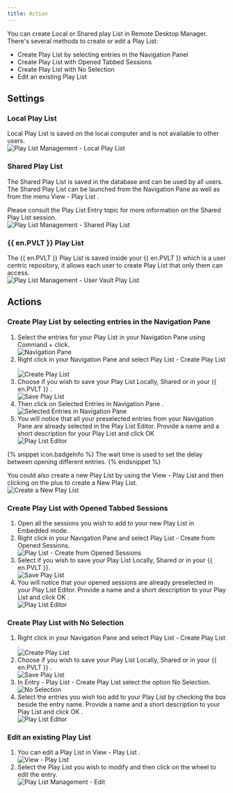 ```yaml
---
title: Action
---
```

You can create Local or Shared play List in Remote Desktop Manager. There's several methods to create or edit a Play List:  

* Create Play List by selecting entries in the Navigation Panel 
* Create Play List with Opened Tabbed Sessions 
* Create Play List with No Selection 
* Edit an existing Play List 

## Settings 

### Local Play List 

Local Play List is saved on the local computer and is not available to other users.  
![Play List Management - Local Play List](/img/en/rdm/mac/clip10360.png) 

### Shared Play List  


The Shared Play List is saved in the database and can be used by all users. The Shared Play List can be launched from the Navigation Pane as well as from the menu View - Play List .  

Please consult the Play List Entry topic for more information on the Shared Play List session.  
![Play List Management - Shared Play List](/img/en/rdm/mac/clip10361.png) 

### {{ en.PVLT }} Play List 

The {{ en.PVLT }} Play List is saved inside your {{ en.PVLT }} which is a user centric repository, it allows each user to create Play List that only them can access.  
![Play List Management - User Vault Play List](/img/en/rdm/mac/clip10362.png) 

## Actions 

### Create Play List by selecting entries in the Navigation Pane 

1. Select the entries for your Play List in your Navigation Pane using Command + click.  
![Navigation Pane](/img/en/rdm/mac/clip10111.png) 
1. Right click in your Navigation Pane and select Play List - Create Play List .  
![Create Play List](/img/en/rdm/mac/clip10363.png) 
1. Choose if you wish to save your Play List Locally, Shared or in your {{ en.PVLT }} .  
![Save Play List](/img/en/rdm/mac/clip10364.png) 
1. Then click on Selected Entries in Navigation Pane .  
![Selected Entries in Navigation Pane](/img/en/rdm/mac/clip10108.png) 
1. You will notice that all your preselected entries from your Navigation Pane are already selected in the Play List Editor. Provide a name and a short description for your Play List and click OK  
![Play List Editor](/img/en/rdm/mac/clip10365.png) 

{% snippet icon.badgeInfo %} 
The wait time is used to set the delay between opening different entries. 
{% endsnippet %}
 
You could also create a new Play List by using the View - Play List and then clicking on the plus to create a New Play List.  
![Create a New Play List](/img/en/rdm/mac/clip10366.png) 

### Create Play List with Opened Tabbed Sessions 

1. Open all the sessions you wish to add to your new Play List in Embedded mode. 
1. Right click in your Navigation Pane and select Play List - Create from Opened Sessions.  
![Play List - Create from Opened Sessions](/img/en/rdm/mac/clip10367.png) 
1. Select if you wish to save your Play List Locally, Shared or in your {{ en.PVLT }}.  
![Save Play List](/img/en/rdm/mac/clip10364.png) 
1. You will notice that your opened sessions are already preselected in your Play List Editor. Provide a name and a short description to your Play List and click OK .  
![Play List Editor](/img/en/rdm/mac/clip10368.png) 

### Create Play List with No Selection 

1. Right click in your Navigation Pane and select Play List - Create Play List .  
![Create Play List](/img/en/rdm/mac/clip10363.png) 
1. Choose if you wish to save your Play List Locally, Shared or in your {{ en.PVLT }} .  
![Save Play List](/img/en/rdm/mac/clip10364.png) 
1. In Entry - Play List - Create Play List select the option No Selection.  
![No Selection](/img/en/rdm/mac/clip10024.png) 
1. Select the entries you wish too add to your Play List by checking the box beside the entry name. Provide a name and a short description to your Play List and click OK .  
![Play List Editor](/img/en/rdm/mac/clip10025.png) 

### Edit an existing Play List 

1. You can edit a Play List in View - Play List .  
![View - Play List](/img/en/rdm/mac/clip10369.png) 
1. Select the Play List you wish to modify and then click on the wheel to edit the entry.  
![Play List Management - Edit](/img/en/rdm/mac/clip10114.png) 
